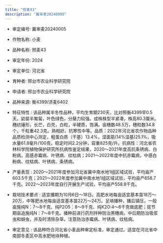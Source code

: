 ```yaml
---
title: "邢麦43"
description: "冀审麦20240005"
---
```

* 审定编号:  冀审麦20240005

*  作物名称:  小麦

*  品种名称:  邢麦43

*  审定年份:  2024

*  审定单位:  河北省

* 育种者:  邢台市农业科学研究院

*  申请者:  邢台市农业科学研究院

*  品种来源:  衡4399/济麦6402

*  特征特性 : 
该品种属半冬性品种，平均生育期230天，比对照衡4399早0.5天。幼苗半匍匐，叶色绿色，分蘖力较强。成株株型半紧凑，株高80.3厘米。穗纺锤形，长芒，白壳，白粒，半硬质，饱满。亩穗数48.5万，穗粒数34.8个，千粒重42.3克。熟相好。抗寒性中等。品质：2022年河北省农作物品种品质检测中心测定，粗蛋白质（干基）13.4%，湿面筋(14%湿基)25.1%，吸水量61.8毫升/100克，稳定时间2.2分钟，容重825克/升。抗病性：河北省农林科学院植物保护研究所抗病性鉴定结果，2020～2021年度高抗条锈病、白粉病，高感赤霉病、叶锈病、纹枯病；2021～2022年度中抗赤霉病，中感白粉病、纹枯病、叶锈病、条锈病。
 
*  产量表现 : 
2020～2021年度参加河北省冀中南水地1组区域试验，平均亩产603.5千克；2021～2022年度参加冀中南水地1组区域试验，平均亩产658.7千克。2022～2023年度自行开展生产试验，平均亩产558.8千克。

*  栽培技术要点 : 
适宜播期为10月6日～18日。高肥水地每亩适宜基本苗18万～20万，中等肥水地每亩适宜基本苗22万～24万。足墒播种，播后镇压，一般亩施纯N：7～8千克、纯P2O5：8～9千克、纯K2O:4～6千克做底肥；拔节期亩追施纯N：7～8千克。播种前进行药剂拌种防治黑穗病，中后期防治吸浆虫和蚜虫，并及时清除杂草。注意防治赤霉病、叶锈病、纹枯病。

*  审定意见 : 
该品种符合河北省小麦品种审定标准，审定通过。适宜在河北省中南部冬麦区中高水肥地块种植。
